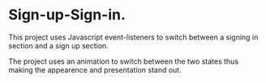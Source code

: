# Sign-up-Sign-in.
This project uses Javascript event-listeners to switch between a signing in section and a sign up section. 

The project uses an animation to switch between the two states thus making the appearence and presentation stand out.
